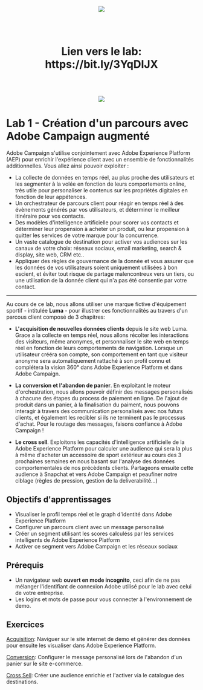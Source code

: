 <p align="center">
<img src="https://user-images.githubusercontent.com/40355195/221520115-1ee94314-36b5-4253-bd2c-745a055215b8.png" />
</p>


<div>
<br /><br />
<h1 align="center">Lien vers le lab: https://bit.ly/3YqDIJX</h1>
<br /><br />
<p align="center">
<img src="https://user-images.githubusercontent.com/40355195/223067996-4e938f6e-5dbf-4c2f-9e61-3e8aa1831fa5.png" />
</p>
</div>



# Lab 1 - Création d'un parcours avec Adobe Campaign augmenté

Adobe Campaign s'utilise conjointement avec Adobe Experience Platform (AEP) pour enrichir l'expérience client avec un ensemble de fonctionnalités additionnelles. Vous allez ainsi pouvoir exploiter :

- La collecte de données  en temps réel, au plus proche des utilisateurs et les segmenter à la volée en fonction de leurs comportements online, très utile pour personaliser le contenus sur les propriétés digitales en fonction de leur appétences.
- Un  orchestrateur de parcours client pour réagir en temps réel à des évènements générés par vos utilisateurs, et déterminer le meilleur itinéraire pour vos contacts. 
- Des modèles d'intelligence artificielle pour scorer vos contacts et déterminer leur propension à acheter un produit, ou leur propension à quitter les services de votre marque pour la concurrence. 
- Un vaste catalogue de destination pour activer vos audiences sur les canaux de votre choix: réseaux sociaux, email marketing, search & display, site web, CRM etc..
- Appliquer des règles de gouvernance de la donnée et vous assurer que les données de vos utilisateurs soient uniquement utilisées à bon escient, et éviter tout risque de partage malencontreux vers un tiers, ou une utilisation de la donnée client qui n'a pas été consentie par votre contact. 


---

Au cours de ce lab, nous allons utiliser une marque fictive d'équipement sportif - intitulée **Luma** - pour illustrer ces fonctionnalités au travers d'un parcous client composé de 3 chapitres: 

- **L'acquisition de nouvelles données clients** depuis le site web Luma. Grace a la collecte en temps réel, nous allons récolter les interactions des visiteurs, même anonymes, et personnaliser le site web en temps réel en fonction de leurs comportements de navigation. Lorsque un utilisateur crééra son compte, son comportement en tant que visiteur anonyme sera automatiquement rattaché à son profil connu et complétera la vision 360° dans Adobe Experience Platform et dans Adobe Campaign. 

- **La conversion et l'abandon de panier**. En exploitant le moteur d'orchestration, nous allons pouvoir définir des messages personalisés à chacune des étapes du process de paiement en ligne. De l'ajout de produit dans un panier, à la finalisation du paiment, nous pouvons interagir à travers des communication personalisés avec nos futurs clients, et également les recibler si ils ne terminent pas le processus d'achat. Pour le routage des messages, faisons confiance à Adobe Campaign !

- **Le cross sell**. Exploitons les capacités d'intelligence artificielle de la Adobe Experience Platform pour calculer une audience qui sera la plus à même d'acheter un accessoire de sport extérieur au cours des 3 prochaines semaines en nous basant sur l'analyse des données comportementales de nos précèdents clients. Partageons ensuite cette audience à Snapchat et vers Adobe Campaign et peaufiner notre ciblage (règles de pression, gestion de la deliverabilité...) 


## Objectifs d'apprentissages
- Visualiser le profil temps réel et le graph d'identité dans Adobe Experience Platform
- Configurer un parcours client avec un message personalisé 
- Créer un segment utilisant les scores calculéss par les services intelligents de Adobe Experience Platform
- Activer ce segment vers Adobe Campaign et les réseaux sociaux


## Prérequis
- Un navigateur web **ouvert en mode incognito**, ceci afin de ne pas mélanger l'identifiant de connexion Adobe utilisé pour le lab avec celui de votre entreprise. 
- Les logins et mots de passe pour vous connecter à l'environnement de demo.



## Exercices

[Acquisition](./ca-lab1-acquisition.md): Naviguer sur le site internet de demo et générer des données pour ensuite les visualiser dans Adobe Experience Platform.

[Conversion](./ca-lab1-conversion.md): Configurer le message personalisé lors de l'abandon d'un panier sur le site e-commerce.

[Cross Sell](./ca-lab1-cross-sell.md): Créer une audience enrichie et l'activer via le catalogue des destinations.








